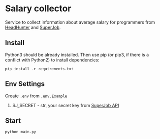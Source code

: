 # Salary collector
Service to collect information about average salary for programmers from [HeadHunter](https://hh.ru/) and [SuperJob](https://superjob.ru/). 

## Install
Python3 should be already installed. Then use pip (or pip3, if there is a conflict with Python2) to install dependencies:
```
pip install -r requirements.txt
```
## Env Settings
Create `.env` from `.env.Example`
1. SJ_SECRET - str, your secret key from [SuperJob API](https://api.superjob.ru/info/)

## Start
```
python main.py
```